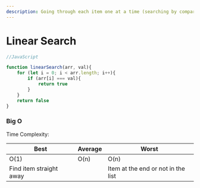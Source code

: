 ```yaml
---
description: Going through each item one at a time (searching by comparison)
---
```


# Linear Search

```javascript
//JavaScript

function linearSearch(arr, val){
    for (let i = 0; i < arr.length; i++){
        if (arr[i] === val){
            return true
        }
    }
    return false
}
```

### Big O&#x20;

Time Complexity:

| Best                    | Average | Worst                              |
| ----------------------- | ------- | ---------------------------------- |
| O(1)                    | O(n)    | O(n)                               |
| Find item straight away |         | Item at the end or not in the list |
